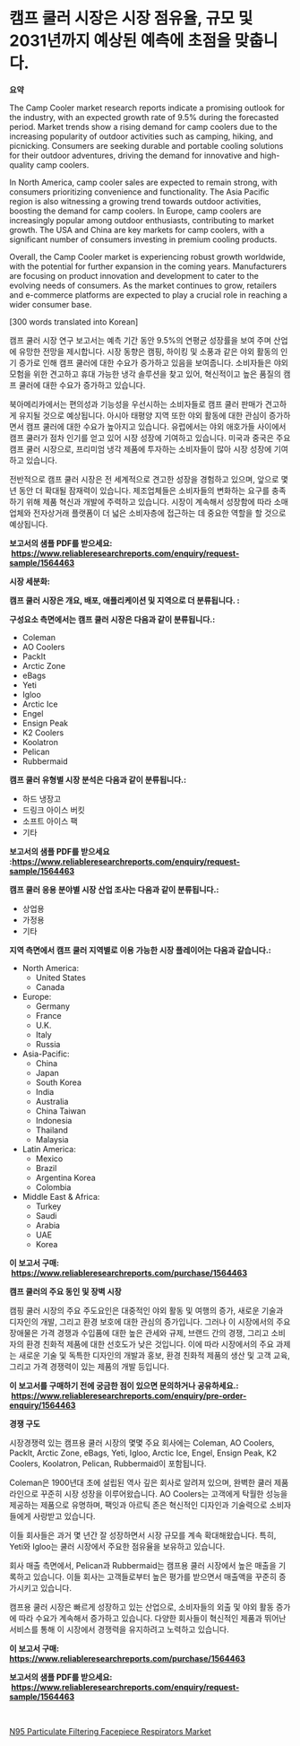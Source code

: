 <p><h1>캠프 쿨러 시장은 시장 점유율, 규모 및 2031년까지 예상된 예측에 초점을 맞춥니다.</h1></p><p><strong>요약</strong></p>
<p><p>The Camp Cooler market research reports indicate a promising outlook for the industry, with an expected growth rate of 9.5% during the forecasted period. Market trends show a rising demand for camp coolers due to the increasing popularity of outdoor activities such as camping, hiking, and picnicking. Consumers are seeking durable and portable cooling solutions for their outdoor adventures, driving the demand for innovative and high-quality camp coolers.</p><p>In North America, camp cooler sales are expected to remain strong, with consumers prioritizing convenience and functionality. The Asia Pacific region is also witnessing a growing trend towards outdoor activities, boosting the demand for camp coolers. In Europe, camp coolers are increasingly popular among outdoor enthusiasts, contributing to market growth. The USA and China are key markets for camp coolers, with a significant number of consumers investing in premium cooling products.</p><p>Overall, the Camp Cooler market is experiencing robust growth worldwide, with the potential for further expansion in the coming years. Manufacturers are focusing on product innovation and development to cater to the evolving needs of consumers. As the market continues to grow, retailers and e-commerce platforms are expected to play a crucial role in reaching a wider consumer base.</p><p>[300 words translated into Korean] </p><p>캠프 쿨러 시장 연구 보고서는 예측 기간 동안 9.5%의 연평균 성장률을 보여 주며 산업에 유망한 전망을 제시합니다. 시장 동향은 캠핑, 하이킹 및 소풍과 같은 야외 활동의 인기 증가로 인해 캠프 쿨러에 대한 수요가 증가하고 있음을 보여줍니다. 소비자들은 야외 모험을 위한 견고하고 휴대 가능한 냉각 솔루션을 찾고 있어, 혁신적이고 높은 품질의 캠프 쿨러에 대한 수요가 증가하고 있습니다.</p><p>북아메리카에서는 편의성과 기능성을 우선시하는 소비자들로 캠프 쿨러 판매가 견고하게 유지될 것으로 예상됩니다. 아시아 태평양 지역 또한 야외 활동에 대한 관심이 증가하면서 캠프 쿨러에 대한 수요가 높아지고 있습니다. 유럽에서는 야외 애호가들 사이에서 캠프 쿨러가 점차 인기를 얻고 있어 시장 성장에 기여하고 있습니다. 미국과 중국은 주요 캠프 쿨러 시장으로, 프리미엄 냉각 제품에 투자하는 소비자들이 많아 시장 성장에 기여하고 있습니다.</p><p>전반적으로 캠프 쿨러 시장은 전 세계적으로 견고한 성장을 경험하고 있으며, 앞으로 몇 년 동안 더 확대될 잠재력이 있습니다. 제조업체들은 소비자들의 변화하는 요구를 충족하기 위해 제품 혁신과 개발에 주력하고 있습니다. 시장이 계속해서 성장함에 따라 소매업체와 전자상거래 플랫폼이 더 넓은 소비자층에 접근하는 데 중요한 역할을 할 것으로 예상됩니다.</p></p>
<p><strong>보고서의 샘플 PDF를 받으세요: &nbsp;<a href="https://www.reliableresearchreports.com/enquiry/request-sample/1564463">https://www.reliableresearchreports.com/enquiry/request-sample/1564463</a></strong></p>
<p><strong>시장 세분화:</strong></p>
<p><strong> 캠프 쿨러 시장은 개요, 배포, 애플리케이션 및 지역으로 더 분류됩니다. :</strong></p>
<p><strong>구성요소 측면에서는 캠프 쿨러 시장은 다음과 같이 분류됩니다.:</strong></p>
<p><ul><li>Coleman</li><li>AO Coolers</li><li>PackIt</li><li>Arctic Zone</li><li>eBags</li><li>Yeti</li><li>Igloo</li><li>Arctic Ice</li><li>Engel</li><li>Ensign Peak</li><li>K2 Coolers</li><li>Koolatron</li><li>Pelican</li><li>Rubbermaid</li></ul></p>
<p><strong> 캠프 쿨러 유형별 시장 분석은 다음과 같이 분류됩니다.:</strong></p>
<p><ul><li>하드 냉장고</li><li>드링크 아이스 버킷</li><li>소프트 아이스 팩</li><li>기타</li></ul></p>
<p><strong>보고서의 샘플 PDF를 받으세요 :<a href="https://www.reliableresearchreports.com/enquiry/request-sample/1564463">https://www.reliableresearchreports.com/enquiry/request-sample/1564463</a></strong></p>
<p><strong> 캠프 쿨러 응용 분야별 시장 산업 조사는 다음과 같이 분류됩니다.:</strong></p>
<p><ul><li>상업용</li><li>가정용</li><li>기타</li></ul></p>
<p><strong>지역 측면에서 캠프 쿨러 지역별로 이용 가능한 시장 플레이어는 다음과 같습니다.:</strong></p>
<p><ul>
    <li>
        North America:
        <ul>
            <li>United States</li>
            <li>Canada</li>
        </ul>
    </li>
    <li>
        Europe:
        <ul>
            <li>Germany</li>
            <li>France</li>
            <li>U.K.</li>
            <li>Italy</li>
            <li>Russia</li>
        </ul>
    </li>
    <li>
        Asia-Pacific:
        <ul>
            <li>China</li>
            <li>Japan</li>
            <li>South Korea</li>
            <li>India</li>
            <li>Australia</li>
            <li>China Taiwan</li>
            <li>Indonesia</li>
            <li>Thailand</li>
            <li>Malaysia</li>
        </ul>
    </li>
    <li>
        Latin America:
        <ul>
            <li>Mexico</li>
            <li>Brazil</li>
            <li>Argentina Korea</li>
            <li>Colombia</li>
        </ul>
    </li>
    <li>
        Middle East & Africa:
        <ul>
            <li>Turkey</li>
            <li>Saudi</li>
            <li>Arabia</li>
            <li>UAE</li>
            <li>Korea</li>
        </ul>
    </li>
    </ul></p>
<p><strong>이 보고서 구매: &nbsp;<a href="https://www.reliableresearchreports.com/purchase/1564463">https://www.reliableresearchreports.com/purchase/1564463</a></strong></p>
<p><strong>캠프 쿨러의 주요 동인 및 장벽 시장</strong></p>
<p><p>캠핑 쿨러 시장의 주요 주도요인은 대중적인 야외 활동 및 여행의 증가, 새로운 기술과 디자인의 개발, 그리고 환경 보호에 대한 관심의 증가입니다. 그러나 이 시장에서의 주요 장애물은 가격 경쟁과 수입품에 대한 높은 관세와 규제, 브랜드 간의 경쟁, 그리고 소비자의 환경 친화적 제품에 대한 선호도가 낮은 것입니다. 이에 따라 시장에서의 주요 과제는 새로운 기술 및 독특한 디자인의 개발과 홍보, 환경 친화적 제품의 생산 및 고객 교육, 그리고 가격 경쟁력이 있는 제품의 개발 등입니다.</p></p>
<p><strong>이 보고서를 구매하기 전에 궁금한 점이 있으면 문의하거나 공유하세요.: &nbsp;<a href="https://www.reliableresearchreports.com/enquiry/pre-order-enquiry/1564463">https://www.reliableresearchreports.com/enquiry/pre-order-enquiry/1564463</a></strong></p>
<p><strong>경쟁 구도</strong></p>
<p><p>시장경쟁력 있는 캠프용 쿨러 시장의 몇몇 주요 회사에는 Coleman, AO Coolers, PackIt, Arctic Zone, eBags, Yeti, Igloo, Arctic Ice, Engel, Ensign Peak, K2 Coolers, Koolatron, Pelican, Rubbermaid이 포함됩니다. </p><p>Coleman은 1900년대 초에 설립된 역사 깊은 회사로 알려져 있으며, 완벽한 쿨러 제품 라인으로 꾸준히 시장 성장을 이루어왔습니다. AO Coolers는 고객에게 탁월한 성능을 제공하는 제품으로 유명하며, 팩잇과 아르틱 존은 혁신적인 디자인과 기술력으로 소비자들에게 사랑받고 있습니다. </p><p>이들 회사들은 과거 몇 년간 잘 성장하면서 시장 규모를 계속 확대해왔습니다. 특히, Yeti와 Igloo는 쿨러 시장에서 주요한 점유율을 보유하고 있습니다. </p><p>회사 매출 측면에서, Pelican과 Rubbermaid는 캠프용 쿨러 시장에서 높은 매출을 기록하고 있습니다. 이들 회사는 고객들로부터 높은 평가를 받으면서 매출액을 꾸준히 증가시키고 있습니다.</p><p>캠프용 쿨러 시장은 빠르게 성장하고 있는 산업으로, 소비자들의 외출 및 야외 활동 증가에 따라 수요가 계속해서 증가하고 있습니다. 다양한 회사들이 혁신적인 제품과 뛰어난 서비스를 통해 이 시장에서 경쟁력을 유지하려고 노력하고 있습니다.</p></p>
<p><strong>이 보고서 구매: &nbsp; <a href="https://www.reliableresearchreports.com/purchase/1564463">https://www.reliableresearchreports.com/purchase/1564463</a></strong></p>
<p><strong>보고서의 샘플 PDF를 받으세요: &nbsp;<a href="https://www.reliableresearchreports.com/enquiry/request-sample/1564463">https://www.reliableresearchreports.com/enquiry/request-sample/1564463</a></strong><strong></strong></p>
<p>&nbsp;</p>
<p><p><a href="https://github.com/GroverBarry/Market-Research-Report-List-4/blob/main/n95-particulate-filtering-facepiece-respirators-market.md">N95 Particulate Filtering Facepiece Respirators Market</a></p></p>